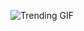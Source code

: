 
<!-- GIF_SECTION -->
![Trending GIF](https://media1.giphy.com/media/v1.Y2lkPThiYjIxNzcyY2Fxd2dpMWVwOGdhdXR3NHI1d3pkMWQ3YXQ2cnVrY3J3eWprY293NCZlcD12MV9naWZzX3NlYXJjaCZjdD1n/dUCaihquaVMrj4TwTv/giphy.gif)
<!-- END_GIF_SECTION -->
